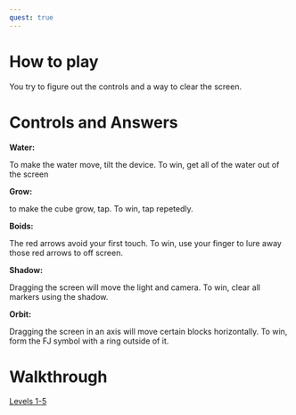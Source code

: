 ```yaml
---
quest: true
---
```


# How to play
You try to figure out the controls and a way to clear the screen.

# Controls and Answers
**Water:**

To make the water move, tilt the device. To win, get all of the water out of the screen

**Grow:**

to make the cube grow, tap. To win, tap repetedly.

**Boids:**

The red arrows avoid your first touch. To win, use your finger to lure away those red arrows to off screen.

**Shadow:**

Dragging the screen will move the light and camera. To win, clear all markers using the shadow.

**Orbit:**

Dragging the screen in an axis will move certain blocks horizontally. To win, form the FJ symbol with a ring outside of it.

# Walkthrough
[Levels 1-5](https://youtu.be/wM0hSsQp2T0)